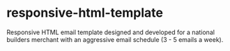 # responsive-html-template
Responsive HTML email template designed and developed for a national builders merchant with an aggressive email schedule (3 - 5 emails a week).
